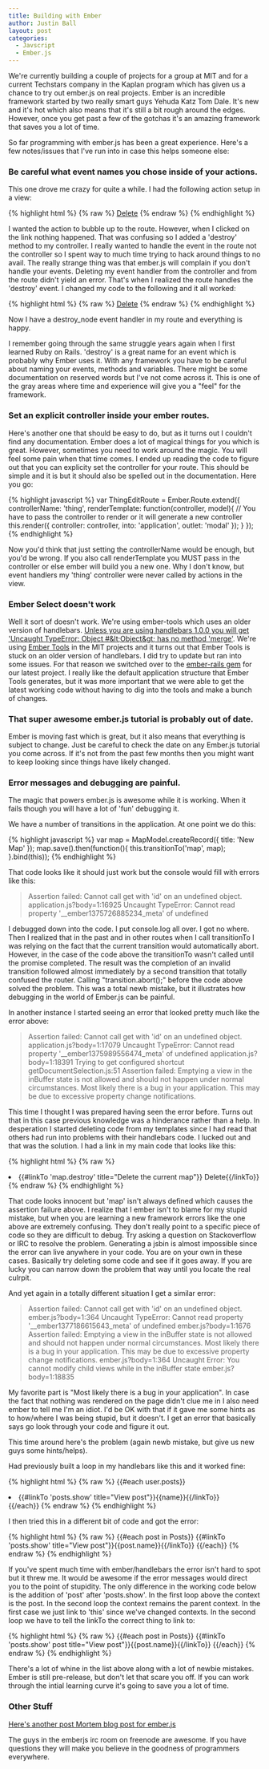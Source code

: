 ```yaml
---
title: Building with Ember
author: Justin Ball
layout: post
categories:
  - Javscript
  - Ember.js
---
```


<p>We're currently building a couple of projects for a group at MIT and for a current Techstars company in the Kaplan program which has given us a chance to try out ember.js on real projects.
  Ember is an incredible framework started by two really smart guys Yehuda Katz Tom Dale. It's new and it's hot which also means that it's still a bit rough around the edges. However,
once you get past a few of the gotchas it's an amazing framework that saves you a lot of time.</p>
<p>So far programming with ember.js has been a great experience. Here's a few notes/issues that I've run into in case this helps someone else:</p>


<h3>Be careful what event names you chose inside of your actions.</h3>
<p>This one drove me crazy for quite a while. I had the following action setup in a view:</p>
  {% highlight html %}
  {% raw %}
  <a href="#" {{action 'destroy'}} class="btn">Delete</a>
  {% endraw %}
  {% endhighlight %}
<p>I wanted the action to bubble up to the route. However, when I clicked on the link nothing happened. That was confusing so I added a 'destroy' method to my controller.
  I really wanted to handle the event in the route not the controller so I spent way to much time trying to hack around things to no avail. The really
  strange thing was that ember.js will complain if you don't handle your events. Deleting my event handler from the controller and from the route didn't yield an error. That's when
  I realized the route handles the 'destroy' event. I changed my code to the following and it all worked:
</p>
  {% highlight html %}
  {% raw %}
  <a href="#" {{action 'destroy_node'}} class="btn">Delete</a>
  {% endraw %}
  {% endhighlight %}
<p>Now I have a destroy_node event handler in my route and everything is happy.</p>
<p>I remember going through the same struggle years again when I first learned Ruby on Rails. 'destroy' is a great name for an event which is probably why Ember uses it. With any framework
  you have to be careful about naming your events, methods and variables. There might be some documentation on reserved words but I've not come across it. This is one of the gray areas
  where time and experience will give you a "feel" for the framework.</p>

<h3>Set an explicit controller inside your ember routes.</h3>
<p>Here's another one that should be easy to do, but as it turns out I couldn't find any documentation. Ember does a lot of magical things for you which is great.
  However, sometimes you need to work around the magic. You will feel some pain when that time comes. I ended up reading the code to figure out that you can
  explicity set the controller for your route. This should be simple and it is but it should also be spelled out in the documentation. Here you go:</p>
{% highlight javascript %}
var ThingEditRoute = Ember.Route.extend({
  controllerName: 'thing',
  renderTemplate: function(controller, model){
    // You have to pass the controller to render or it will generate a new controller
    this.render({ controller: controller, into: 'application', outlet: 'modal' });
  }
});
{% endhighlight %}
<p>Now you'd think that just setting the controllerName would be enough, but you'd be wrong. If you also call renderTemplate you MUST pass in the controller or else
ember will build you a new one. Why I don't know, but event handlers my 'thing' controller were never called by actions in the view.</p>

<a id="select_doesnt_work"></a>
<h3>Ember Select doesn't work</h3>
<p>
  Well it sort of doesn't work. We're using ember-tools which uses an older version of handlebars. <a href="https://github.com/wycats/handlebars.js/issues/547">Unless you are using handlebars 1.0.0 you will get
  'Uncaught TypeError: Object #&amp;lt;Object&amp;gt; has no method 'merge'</a>. We're using <a href="https://github.com/rpflorence/ember-tools">Ember Tools</a> in the MIT projects and it turns out that Ember Tools is
  stuck on an older version of handlebars. I did try to update but ran into some issues. For that reason we switched over to the <a href="https://github.com/emberjs/ember-rails">ember-rails gem</a> for
  our latest project. I really like the default application structure that Ember Tools generates, but it was more important that we were able to get the latest working code without having to dig into the
  tools and make a bunch of changes.
</p>


<h3>That super awesome ember.js tutorial is probably out of date.</h3>
<p>Ember is moving fast which is great, but it also means that everything is subject to change. Just be careful to check the date on any Ember.js tutorial you come across. If it's not from the past few
months then you might want to keep looking since things have likely changed.</p>

<a id="error_messages"></a>
<h3>Error messages and debugging are painful.</h3>
<p>The magic that powers ember.js is awesome while it is working. When it fails though you will have a lot of 'fun' debugging it.</p>

<p>We have a number of transitions in the application. At one point we do this:<p>
{% highlight javascript %}
var map = MapModel.createRecord({
  title: 'New Map'
});
map.save().then(function(){
  this.transitionTo('map', map);
}.bind(this));
{% endhighlight %}

That code looks like it should just work but the console would fill with errors like this:

<blockquote>
Assertion failed: Cannot call get with 'id' on an undefined object. application.js?body=1:16925
Uncaught TypeError: Cannot read property '__ember1375726885234_meta' of undefined
</blockquote>

<p>I debugged down into the code. I put console.log all over. I got no where. Then I realized that in the past and in other routes when I call transitionTo I was relying on the fact that
the current transition would automatically abort. However, in the case of the code above the transitionTo wasn't called until the promise completed. The result was the completion of an invalid transition followed
almost immediately by a second transition that totally confused the router. Calling "transition.abort();" before the code above solved the problem. This was a total newb mistake, but it illustrates how debugging
in the world of Ember.js can be painful.</p>

<a id="error_messages_too"></a>
<p>In another instance I started seeing an error that looked pretty much like the error above:</p>

<blockquote>
Assertion failed: Cannot call get with 'id' on an undefined object. application.js?body=1:17079
Uncaught TypeError: Cannot read property '__ember1375989556474_meta' of undefined application.js?body=1:18391
Trying to get configured shortcut getDocumentSelection.js:51
Assertion failed: Emptying a view in the inBuffer state is not allowed and should not happen under normal circumstances. Most likely there is a bug in your application. This may be due to excessive property change notifications.
</blockquote>

<p>This time I thought I was prepared having seen the error before. Turns out that in this case previous knowledge was a hinderance rather than a help. In desperation I started deleting code from my templates since
I had read that others had run into problems with their handlebars code. I lucked out and that was the solution. I had a link in my main code that looks like this:</p>

{% highlight html %}
{% raw %}
  <li>{{#linkTo 'map.destroy' title="Delete the current map"}}<i class="icon-trash"></i> Delete{{/linkTo}}</li>
{% endraw %}
{% endhighlight %}

<p>That code looks innocent but 'map' isn't always defined which causes the assertion failure above. I realize that I ember isn't to blame for my stupid mistake, but when you are learning a new framework
errors like the one above are extremely confusing. They don't really point to a specific piece of code so they are difficult to debug. Try asking a question on Stackoverflow or IRC to resolve the problem.
Generating a jsbin is almost impossible since the error can live anywhere in your code. You are on your own in these cases. Basically try deleting some code and see if it goes away. If you are lucky you can
narrow down the problem that way until you locate the real culrpit.</p>

<a id="error_messages_again"></a>
<p>And yet again in a totally different situation I get a similar error:</p>

<blockquote>
Assertion failed: Cannot call get with 'id' on an undefined object. ember.js?body=1:364
Uncaught TypeError: Cannot read property '__ember1377186615643_meta' of undefined ember.js?body=1:1676
Assertion failed: Emptying a view in the inBuffer state is not allowed and should not happen under normal circumstances. Most likely there is a bug in your application. This may be due to excessive property change notifications. ember.js?body=1:364
Uncaught Error: You cannot modify child views while in the inBuffer state ember.js?body=1:18835
</blockquote>

<p>My favorite part is "Most likely there is a bug in your application". In case the fact that nothing was rendered on the page didn't clue me in I also need ember to tell me I'm an idiot. I'd be OK with that if it gave
me some hints as to how/where I was being stupid, but it doesn't. I get an error that basically says go look through your code and figure it out.</p>
<p>This time around here's the problem (again newb mistake, but give us new guys some hints/helps).</p>
<p>Had previously built a loop in my handlebars like this and it worked fine:</p>

{% highlight html %}
{% raw %}
  {{#each user.posts}}
    <li>{{#linkTo 'posts.show' title="View post"}}{{name}}{{/linkTo}}</li>
  {{/each}}
{% endraw %}
{% endhighlight %}

<p>I then tried this in a different bit of code and got the error:</p>

{% highlight html %}
{% raw %}
  {{#each post in Posts}}
    {{#linkTo 'posts.show' title="View post"}}{{post.name}}{{/linkTo}}
  {{/each}}
{% endraw %}
{% endhighlight %}

<p>If you've spent much time with ember/handlebars the error isn't hard to spot but it threw me. It would be awesome if the error messages would direct you to the point of stupidity. The only difference in the
working code below is the addition of 'post' after 'posts.show'. In the first loop above the context is the post. In the second loop the context remains the parent context. In the first case we just link to 'this' since
we've changed contexts. In the second loop we have to tell the linkTo the correct thing to link to:</p>

{% highlight html %}
{% raw %}
  {{#each post in Posts}}
    {{#linkTo 'posts.show' post title="View post"}}{{post.name}}{{/linkTo}}
  {{/each}}
{% endraw %}
{% endhighlight %}

<p>There's a lot of whine in the list above along with a lot of newbie mistakes. Ember is still pre-release, but don't let that scare you off. If you can work through the intial learning
curve it's going to save you a lot of time.</p>

<h3>Other Stuff</h3>
<a href="http://blog.embed.ly/post/56537323314/building-apps-with-ember-a-postmortem?utm_source=javascriptweekly&utm_medium=email">Here's another post Mortem blog post for ember.js</a>

<p>The guys in the emberjs irc room on freenode are awesome. If you have questions they will make you believe in the goodness of programmers everywhere.</p>


